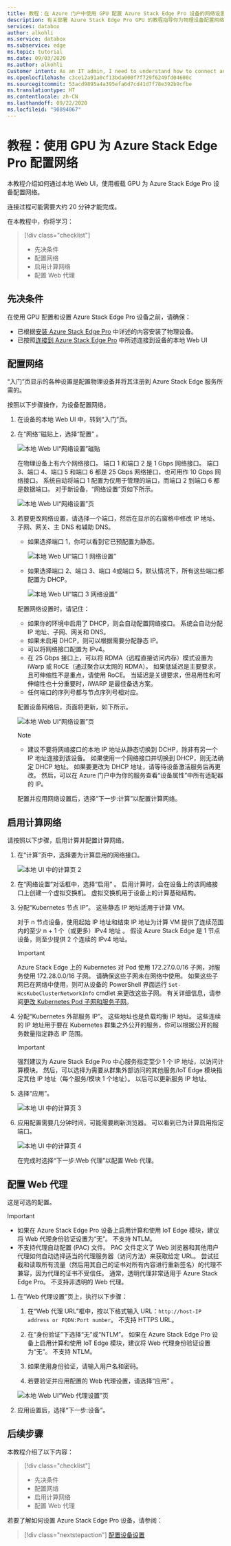 ```yaml
---
title: 教程：在 Azure 门户中使用 GPU 配置 Azure Stack Edge Pro 设备的网络设置 | Microsoft Docs
description: 有关部署 Azure Stack Edge Pro GPU 的教程指导你为物理设备配置网络、计算网络和 Web 代理设置。
services: databox
author: alkohli
ms.service: databox
ms.subservice: edge
ms.topic: tutorial
ms.date: 09/03/2020
ms.author: alkohli
Customer intent: As an IT admin, I need to understand how to connect and activate Azure Stack Edge Pro so I can use it to transfer data to Azure.
ms.openlocfilehash: c3ce12a91a0cf13bda000f7f729f6249fd04600c
ms.sourcegitcommit: 53acd9895a4a395efa6d7cd41d7f78e392b9cfbe
ms.translationtype: HT
ms.contentlocale: zh-CN
ms.lasthandoff: 09/22/2020
ms.locfileid: "90894067"
---
```

# <a name="tutorial-configure-network-for-azure-stack-edge-pro-with-gpu"></a>教程：使用 GPU 为 Azure Stack Edge Pro 配置网络

本教程介绍如何通过本地 Web UI，使用板载 GPU 为 Azure Stack Edge Pro 设备配置网络。

连接过程可能需要大约 20 分钟才能完成。

在本教程中，你将学习：

> [!div class="checklist"]
>
> * 先决条件
> * 配置网络
> * 启用计算网络
> * 配置 Web 代理


## <a name="prerequisites"></a>先决条件

在使用 GPU 配置和设置 Azure Stack Edge Pro 设备之前，请确保：

* 已根据[安装 Azure Stack Edge Pro](azure-stack-edge-gpu-deploy-install.md) 中详述的内容安装了物理设备。
* 已按照[连接到 Azure Stack Edge Pro](azure-stack-edge-gpu-deploy-connect.md) 中所述连接到设备的本地 Web UI


## <a name="configure-network"></a>配置网络

“入门”页显示的各种设置是配置物理设备并将其注册到 Azure Stack Edge 服务所需的。 

按照以下步骤操作，为设备配置网络。

1. 在设备的本地 Web UI 中，转到“入门”页。 

2. 在“网络”磁贴上，选择“配置” 。  
    
    ![本地 Web UI“网络设置”磁贴](./media/azure-stack-edge-gpu-deploy-configure-network-compute-web-proxy/network-1.png)

    在物理设备上有六个网络接口。 端口 1 和端口 2 是 1 Gbps 网络接口。 端口 3、端口 4、端口 5 和端口 6 都是 25 Gbps 网络接口，也可用作 10 Gbps 网络接口。 系统自动将端口 1 配置为仅用于管理的端口，而端口 2 到端口 6 都是数据端口。 对于新设备，“网络设置”页如下所示。
    
    ![本地 Web UI“网络设置”页](./media/azure-stack-edge-gpu-deploy-configure-network-compute-web-proxy/network-2a.png)


   
3. 若要更改网络设置，请选择一个端口，然后在显示的右窗格中修改 IP 地址、子网、网关、主 DNS 和辅助 DNS。 

    - 如果选择端口 1，你可以看到它已预配置为静态。 

        ![本地 Web UI“端口 1 网络设置”](./media/azure-stack-edge-gpu-deploy-configure-network-compute-web-proxy/network-3.png)

    - 如果选择端口 2、端口 3、端口 4或端口 5，默认情况下，所有这些端口都配置为 DHCP。

        ![本地 Web UI“端口 3 网络设置”](./media/azure-stack-edge-gpu-deploy-configure-network-compute-web-proxy/network-4.png)

    配置网络设置时，请记住：

   * 如果你的环境中启用了 DHCP，则会自动配置网络接口。 系统会自动分配 IP 地址、子网、网关和 DNS。
   * 如果未启用 DHCP，则可以根据需要分配静态 IP。
   * 可以将网络接口配置为 IPv4。
   * 在 25 Gbps 接口上，可以将 RDMA（远程直接访问内存）模式设置为 iWarp 或 RoCE（通过聚合以太网的 RDMA）。 如果低延迟是主要要求，且可伸缩性不是重点，请使用 RoCE。 当延迟是关键要求，但易用性和可伸缩性也十分重要时，iWARP 是最佳备选方案。
   * 任何端口的序列号都与节点序列号相对应。

    配置设备网络后，页面将更新，如下所示。

    ![本地 Web UI“网络设置”页](./media/azure-stack-edge-gpu-deploy-configure-network-compute-web-proxy/network-2.png)


     >[!NOTE]
     >
     > * 建议不要将网络接口的本地 IP 地址从静态切换到 DCHP，除非有另一个 IP 地址连接到该设备。 如果使用一个网络接口并切换到 DHCP，则无法确定 DHCP 地址。 如果要更改为 DHCP 地址，请等待设备激活服务后再更改。 然后，可以在 Azure 门户中为你的服务查看“设备属性”中所有适配器的 IP。


    配置并应用网络设置后，选择“下一步:计算”以配置计算网络。

## <a name="enable-compute-network"></a>启用计算网络

请按照以下步骤，启用计算并配置计算网络。 

<!--1. Go to the **Get started** page in the local web UI of your device. On the **Network** tile, select **Compute network**.  

    ![Compute page in local UI 1](./media/azure-stack-edge-gpu-deploy-configure-network-compute-web-proxy/compute-network-1.png)-->

1. 在“计算”页中，选择要为计算启用的网络接口。 

    ![本地 UI 中的计算页 2](./media/azure-stack-edge-gpu-deploy-configure-network-compute-web-proxy/compute-network-2.png)

1. 在“网络设置”对话框中，选择“启用” 。 启用计算时，会在设备上的该网络接口上创建一个虚拟交换机。 虚拟交换机用于设备上的计算基础结构。 
    
1. 分配“Kubernetes 节点 IP”。 这些静态 IP 地址适用于计算 VM。  

    对于 n 节点设备，使用起始 IP 地址和结束 IP 地址为计算 VM 提供了连续范围内的至少 n + 1 个（或更多）IPv4 地址 。 假设 Azure Stack Edge 是 1 节点设备，则至少提供 2 个连续的 IPv4 地址。

    > [!IMPORTANT]
    > Azure Stack Edge 上的 Kubernetes 对 Pod 使用 172.27.0.0/16 子网，对服务使用 172.28.0.0/16 子网。 请确保这些子网未在网络中使用。 如果这些子网已在网络中使用，则可从设备的 PowerShell 界面运行 `Set-HcsKubeClusterNetworkInfo` cmdlet 来更改这些子网。 有关详细信息，请参阅[更改 Kubernetes Pod 子网和服务子网](azure-stack-edge-gpu-connect-powershell-interface.md#change-kubernetes-pod-and-service-subnets)。


1. 分配“Kubernetes 外部服务 IP”。 这些地址也是负载均衡 IP 地址。 这些连续的 IP 地址用于要在 Kubernetes 群集之外公开的服务，你可以根据公开的服务数量指定静态 IP 范围。 
    
    > [!IMPORTANT]
    > 强烈建议为 Azure Stack Edge Pro 中心服务指定至少 1 个 IP 地址，以访问计算模块。 然后，可以选择为需要从群集外部访问的其他服务/IoT Edge 模块指定其他 IP 地址（每个服务/模块 1 个地址）。 以后可以更新服务 IP 地址。 
    
1. 选择“应用”。

    ![本地 UI 中的计算页 3](./media/azure-stack-edge-gpu-deploy-configure-network-compute-web-proxy/compute-network-3.png)

1. 应用配置需要几分钟时间，可能需要刷新浏览器。 可以看到已为计算启用指定端口。 
 
    ![本地 UI 中的计算页 4](./media/azure-stack-edge-gpu-deploy-configure-network-compute-web-proxy/compute-network-4.png)

    在完成时选择“下一步:Web 代理”以配置 Web 代理。  

  
## <a name="configure-web-proxy"></a>配置 Web 代理

这是可选的配置。

> [!IMPORTANT]
> * 如果在 Azure Stack Edge Pro 设备上启用计算和使用 IoT Edge 模块，建议将 Web 代理身份验证设置为“无”。 不支持 NTLM。
>* 不支持代理自动配置 (PAC) 文件。 PAC 文件定义了 Web 浏览器和其他用户代理如何自动选择适当的代理服务器（访问方法）来获取给定 URL。 尝试拦截和读取所有流量（然后用其自己的证书对所有内容进行重新签名）的代理不兼容，因为代理的证书不受信任。 通常，透明代理非常适用于 Azure Stack Edge Pro。 不支持非透明的 Web 代理。

<!--1. Go to the **Get started** page in the local web UI of your device.
2. On the **Network** tile, configure your web proxy server settings. Although web proxy configuration is optional, if you use a web proxy, you can configure it on this page only.

   ![Local web UI "Web proxy settings" page](./media/azure-stack-edge-gpu-deploy-configure-network-compute-web-proxy/web-proxy-1.png)-->

1. 在“Web 代理设置”页上，执行以下步骤：

    1. 在“Web 代理 URL”框中，按以下格式输入 URL：`http://host-IP address or FQDN:Port number`。 不支持 HTTPS URL。

    2. 在“身份验证”下选择“无”或“NTLM”。   如果在 Azure Stack Edge Pro 设备上启用计算和使用 IoT Edge 模块，建议将 Web 代理身份验证设置为“无”。 不支持 NTLM。

    3. 如果使用身份验证，请输入用户名和密码。

    4. 若要验证并应用配置的 Web 代理设置，请选择“应用”  。
    
   ![本地 Web UI“Web 代理设置”页](./media/azure-stack-edge-gpu-deploy-configure-network-compute-web-proxy/web-proxy-2.png)

2. 应用设置后，选择“下一步:设备”。


## <a name="next-steps"></a>后续步骤

本教程介绍了以下内容：

> [!div class="checklist"]
> * 先决条件
> * 配置网络
> * 启用计算网络
> * 配置 Web 代理


若要了解如何设置 Azure Stack Edge Pro 设备，请参阅：

> [!div class="nextstepaction"]
> [配置设备设置](./azure-stack-edge-gpu-deploy-set-up-device-update-time.md)
